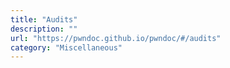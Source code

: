 ```yaml
---
title: "Audits"
description: ""
url: "https://pwndoc.github.io/pwndoc/#/audits"
category: "Miscellaneous"
---
```

